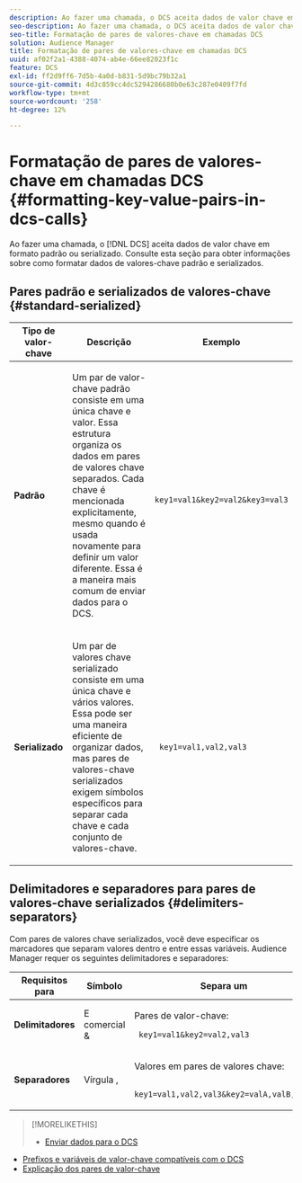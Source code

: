 ```yaml
---
description: Ao fazer uma chamada, o DCS aceita dados de valor chave em formato padrão ou serializado. Consulte esta seção para obter informações sobre como formatar dados de valores-chave padrão e serializados.
seo-description: Ao fazer uma chamada, o DCS aceita dados de valor chave em formato padrão ou serializado. Consulte esta seção para obter informações sobre como formatar dados de valores-chave padrão e serializados.
seo-title: Formatação de pares de valores-chave em chamadas DCS
solution: Audience Manager
title: Formatação de pares de valores-chave em chamadas DCS
uuid: af02f2a1-4388-4074-ab4e-66ee82023f1c
feature: DCS
exl-id: ff2d9ff6-7d5b-4a0d-b831-5d9bc79b32a1
source-git-commit: 4d3c859cc4dc5294286680b0e63c287e0409f7fd
workflow-type: tm+mt
source-wordcount: '258'
ht-degree: 12%

---
```


# Formatação de pares de valores-chave em chamadas DCS {#formatting-key-value-pairs-in-dcs-calls}

Ao fazer uma chamada, o [!DNL DCS] aceita dados de valor chave em formato padrão ou serializado. Consulte esta seção para obter informações sobre como formatar dados de valores-chave padrão e serializados.

## Pares padrão e serializados de valores-chave {#standard-serialized}

<table id="table_A220F9B359F34C6EA7B83618FC22EE3A"> 
 <thead> 
  <tr> 
   <th colname="col1" class="entry"> Tipo de valor-chave </th> 
   <th colname="col2" class="entry"> Descrição </th> 
   <th colname="col3" class="entry"> Exemplo </th> 
  </tr> 
 </thead>
 <tbody> 
  <tr> 
   <td colname="col1"> <b>Padrão</b> </td> 
   <td colname="col2"> <p>Um par de valor-chave padrão consiste em uma única chave e valor. Essa estrutura organiza os dados em pares de valores chave separados. Cada chave é mencionada explicitamente, mesmo quando é usada novamente para definir um valor diferente. Essa é a maneira mais comum de enviar dados para o DCS. </p> </td>
   <td colname="col3"> <code> key1=val1&amp;key2=val2&amp;key3=val3</code> </td>
  </tr>
  <tr> 
   <td colname="col1"> <b>Serializado</b> </td> 
   <td colname="col2"> <p>Um par de valores chave serializado consiste em uma única chave e vários valores. Essa pode ser uma maneira eficiente de organizar dados, mas pares de valores-chave serializados exigem símbolos específicos para separar cada chave e cada conjunto de valores-chave. </p> </td> 
   <td colname="col3"> <code> key1=val1,val2,val3</code> </td> 
  </tr>
 </tbody>
</table>

## Delimitadores e separadores para pares de valores-chave serializados {#delimiters-separators}

Com pares de valores chave serializados, você deve especificar os marcadores que separam valores dentro e entre essas variáveis. Audience Manager requer os seguintes delimitadores e separadores:

<table id="table_8FD4E6B9506943AEA619D4089913ECBC"> 
 <thead> 
  <tr> 
   <th colname="col1" class="entry"> Requisitos para </th> 
   <th colname="col2" class="entry"> Símbolo </th> 
   <th colname="col3" class="entry"> Separa um </th> 
  </tr>
 </thead>
 <tbody> 
  <tr> 
   <td colname="col1"><b>Delimitadores</b> </td> 
   <td colname="col2"> E comercial &amp; </td> 
   <td colname="col3"> <p>Pares de valor-chave: </p> <p><code> key1=val1&amp;key2=val2,val3</code> </p> </td> 
  </tr> 
  <tr> 
   <td colname="col1"><b>Separadores</b> </td> 
   <td colname="col2"> Vírgula , </td> 
   <td colname="col3"> <p>Valores em pares de valores chave: </p> <p><code> key1=val1,val2,val3&amp;key2=valA,valB,valC</code> </p> </td> 
  </tr> 
 </tbody> 
</table>

>[!MORELIKETHIS]
>
>* [Enviar dados para o DCS](../../../api/dcs-intro/dcs-event-calls/dcs-url-send.md)
* [Prefixos e variáveis de valor-chave compatíveis com o DCS](../../../api/dcs-intro/dcs-api-reference/dcs-keys.md)
* [Explicação dos pares de valor-chave](../../../reference/key-value-pairs-explained.md)

